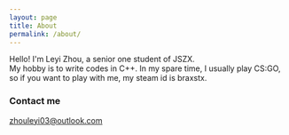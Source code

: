 ```yaml
---
layout: page
title: About
permalink: /about/
---
```


Hello! I'm Leyi Zhou, a senior one student of JSZX.    
My hobby is to write codes in C++. In my spare time, I usually play CS:GO, so if you want to play with me, my steam id is braxstx.

### Contact me

[zhouleyi03@outlook.com](mailto:zhouleyi03@outlook.com)